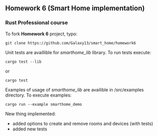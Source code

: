 ## Homework 6 (Smart Home implementation)
### Rust Professional course
To fork __Homework 6__ project, typo:
```commandline
git clone https://github.com/Galaxy13/smart_home/homework6
```
Unit tests are availlible for *smarthome_lib* library. To run tests execute:
```commandline
cargo test --lib
```
or
```commandline
cargo test
```
Examples of usage of *smarthome_lib* are availible in /src/examples directory. To execute examples:
```commandline
cargo run --example smarthome_demo
```

New thing implemented:
- added options to create and remove rooms and devices (with tests)
- added new tests